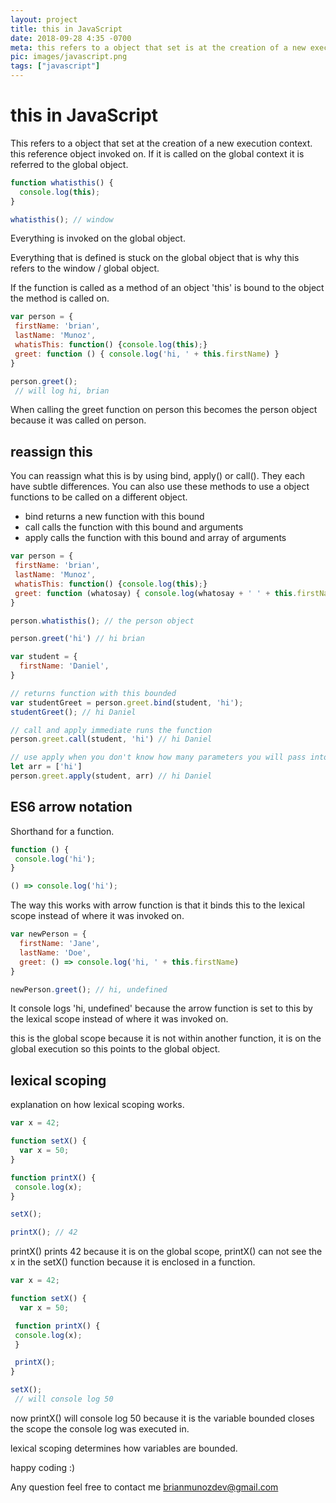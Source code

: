 ```yaml
---
layout: project
title: this in JavaScript
date: 2018-09-28 4:35 -0700
meta: this refers to a object that set is at the creation of a new execution context.
pic: images/javascript.png
tags: ["javascript"]
---
```


# this in JavaScript

This refers to a object that set at the creation of a new
execution context. this reference object invoked on. If it is called on the global context it is referred to the global object.

```javascript
function whatisthis() {
  console.log(this);
}

whatisthis(); // window
```

Everything is invoked on the global object.

Everything that is defined is stuck on the global object that is why
this refers to the window / global object.

If the function is called as a method of an object
'this' is bound to the object the method is called on.

```javascript
var person = {
 firstName: 'brian',
 lastName: 'Munoz',
 whatisThis: function() {console.log(this);}
 greet: function () { console.log('hi, ' + this.firstName) }
}

person.greet();
 // will log hi, brian
```

When calling the greet function on person this becomes the person object because it was called on person.

## reassign this

You can reassign what this is by using <span class="highlight__code">bind</span>, <span class="highlight__code">apply()</span> or <span class="highlight__code">call()</span>. They each have subtle differences. You can also use these methods to use a object functions to be called on a different object.

* bind returns a new function with this bound
* call calls the function with this bound and arguments
* apply calls the function with this bound and array of arguments

```javascript
var person = {
 firstName: 'brian',
 lastName: 'Munoz',
 whatisThis: function() {console.log(this);}
 greet: function (whatosay) { console.log(whatosay + ' ' + this.firstName) }
}

person.whatisthis(); // the person object

person.greet('hi') // hi brian

var student = {
  firstName: 'Daniel',
}

// returns function with this bounded
var studentGreet = person.greet.bind(student, 'hi');
studentGreet(); // hi Daniel

// call and apply immediate runs the function
person.greet.call(student, 'hi') // hi Daniel

// use apply when you don't know how many parameters you will pass into the function
let arr = ['hi']
person.greet.apply(student, arr) // hi Daniel
```

## ES6 arrow notation

Shorthand for a function.

```javascript
function () {
 console.log('hi');
}

() => console.log('hi');
```

The way this works with arrow function is that it binds this to the lexical scope instead of where it was invoked on.

```javascript
var newPerson = {
  firstName: 'Jane',
  lastName: 'Doe',
  greet: () => console.log('hi, ' + this.firstName)
}

newPerson.greet(); // hi, undefined
```

It console logs 'hi, undefined' because the arrow function is set to this by the lexical scope instead of where it was invoked on.

this is the global scope because it is not within another function, it is on the global execution so this points to the global object.

## lexical scoping

explanation on how lexical scoping works.

```javascript
var x = 42;

function setX() {
  var x = 50;
}

function printX() {
 console.log(x);
}

setX();

printX(); // 42
```

<span class="highlight__code">printX()</span> prints 42 because it is on the global scope, <span class="highlight__code">printX()</span> can not see the x in the <span class="highlight__code">setX()</span> function because it is enclosed in a function.

```javascript
var x = 42;

function setX() {
  var x = 50;

 function printX() {
 console.log(x);
 }

 printX();
}

setX();
 // will console log 50
```

now <span class="highlight__code">printX()</span> will console log 50 because it is the variable bounded closes the scope the console log was executed in.

lexical scoping determines how variables are bounded.

happy coding :)

Any question feel free to contact me brianmunozdev@gmail.com